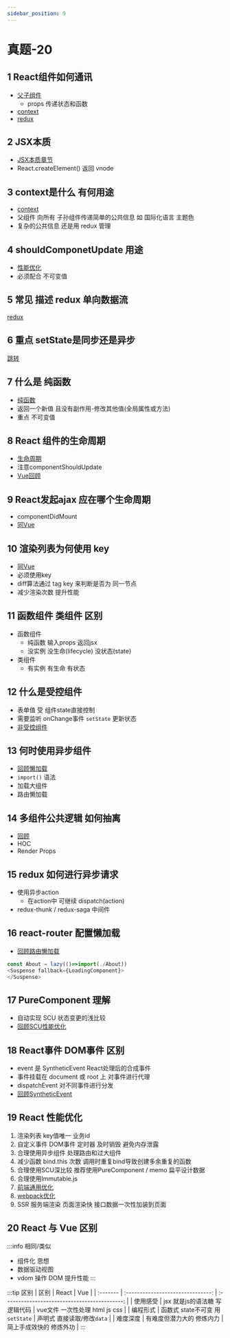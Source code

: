 ```yaml
---
sidebar_position: 9
---
```


# 真题-20

## 1 React组件如何通讯
- [父子组件](./app/basic.md#props) 
  - props 传递状态和函数
- [context](./app/advanced.md#context)
- [redux](./2_more.md#redux)

## 2 JSX本质
- [JSX本质章节](./3_principle.md#jsx)
- React.createElement() 返回 vnode

## 3 context是什么 有何用途
- [context](./app/advanced.md#context)
- 父组件 向所有 子孙组件传递简单的公共信息 如 国际化语言 主题色
- 复杂的公共信息 还是用 redux 管理

## 4 shouldComponetUpdate 用途
- [性能优化](./app/advanced2.md#scu)
- 必须配合 不可变值 

## 5 常见 描述 redux 单向数据流
[redux](./2_more.md#redux)

## 6 重点 setState是同步还是异步
[跳转](./app/basic.md#setState) 

## 7 什么是 纯函数
- [纯函数](./3_principle.md#fn)
- 返回一个新值 且没有副作用-修改其他值(全局属性或方法)
- 重点 不可变值

## 8 React 组件的生命周期
- [生命周期](./app/basic.md#lifecycle)
- 注意componentShouldUpdate
- [Vue回顾](../vue/app/components.md/#lifecycle)

## 9 React发起ajax 应在哪个生命周期
- componentDidMount
- [同Vue](../vue/real.md#ajax)

## 10 渲染列表为何使用 key
- [同Vue](../vue/real.md#key)
- 必须使用key
- diff算法通过 tag key 来判断是否为 同一节点
- 减少渲染次数 提升性能

## 11 函数组件 类组件 区别
- 函数组件
  - 纯函数 输入props 返回jsx
  - 没实例 没生命(lifecycle) 没状态(state)
- 类组件
  - 有实例 有生命 有状态

## 12 什么是受控组件
- 表单值 受 组件state直接控制
- 需要监听 onChange事件 `setState` 更新状态
- [非受控组件](./app/advanced.md#ref)

## 13 何时使用异步组件
- [回顾懒加载](./app/advanced.md#lazy)
- `import()` 语法
- 加载大组件
- 路由懒加载

## 14 多组件公共逻辑 如何抽离
- [回顾](./app/advanced2.md#common)
- HOC
- Render Props

## 15 redux 如何进行异步请求
- 使用异步action
  - 在action中 可继续 dispatch(action) 
- redux-thunk / redux-saga 中间件

## 16 react-router 配置懒加载
- [回顾路由懒加载](./2_more.md#router)
```js
const About = lazy(()=>import(./About))
<Suspense fallback={LoadingComponent}>
</Suspense>
```

## 17 PureComponent 理解
- 自动实现 SCU 状态变更的浅比较
- [回顾SCU性能优化](./app/advanced2.md#pure)

## 18 React事件 DOM事件 区别
- event 是 SyntheticEvent React处理后的合成事件
- 事件挂载在 document 或 root 上 对事件进行代理
- dispatchEvent 对不同事件进行分发
- [回顾SyntheticEvent](./3_principle.md#event)

## 19 React 性能优化
1. 渲染列表 key值唯一 业务id
2. 自定义事件 DOM事件 定时器 及时销毁 避免内存泄露
3. 合理使用异步组件 处理路由和过大组件
4. 减少函数 bind.this 次数 调用时重复bind导致创建多余重复的函数
5. 合理使用SCU深比较 推荐使用PureComponent / memo 扁平设计数据
6. 合理使用Immutable.js 
7. [前端通用优化](../../interview-basic/env-prod.md#performance)
8. [webpack优化](../webpack/performance.md)
9. SSR 服务端渲染 页面渲染快 接口数据一次性加装到页面 

## 20 React 与 Vue 区别
:::info 相同/类似
- 组件化 思想
- 数据驱动视图
- vdom 操作 DOM 提升性能
:::

:::tip 区别
| 区别     |               React               |                      Vue                      |
| :------- | :-------------------------------: | :-------------------------------------------: |
| 使用感受 | jsx 就是js的语法糖 写逻辑代码 | vue文件 一次性处理 html js css |
| 编程形式 | 函数式  state不可变 用`setState`  |          声明式 直接读取/修改`data`           |
| 难度深度 |     有难度但潜力大的 修炼内力     |            简上手成效快的 修炼外功            |
:::